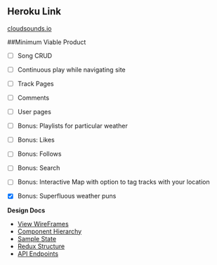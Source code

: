 ## Heroku Link

[cloudsounds.io](http://cloudsounds.io)

##Minimum Viable Product

- [ ] Song CRUD

- [ ] Continuous play while navigating site

- [ ] Track Pages

- [ ] Comments

- [ ] User pages

- [ ] Bonus: Playlists for particular weather

- [ ] Bonus: Likes

- [ ] Bonus: Follows

- [ ] Bonus: Search

- [ ] Bonus: Interactive Map with option to tag tracks with your location

- [x] Bonus: Superfluous weather puns

**Design Docs**
- [View WireFrames](https://github.com/paulmoliva/CloudSounds/tree/master/docs/wireframes)
- [Component Hierarchy](https://github.com/paulmoliva/CloudSounds/tree/master/docs/component-hierarchy.md)
- [Sample State](./sample-state.md)
- [Redux Structure](https://github.com/paulmoliva/CloudSounds/blob/master/docs/redux-structure.md)
- [API Endpoints](https://github.com/paulmoliva/CloudSounds/blob/master/docs/api-endpoints.md)
